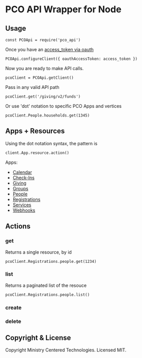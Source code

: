# PCO API Wrapper for Node

## Usage

```
const PCOApi = require('pco_api')
```

Once you have an [access_token via oauth](https://developer.planning.center/docs/#/overview/authentication)

```
PCOApi.configureClient({ oauthAccessToken: access_token })
```

Now you are ready to make API calls.

```
pcoClient = PCOApi.getClient()
```

Pass in any valid API path

```
pcoClient.get('/giving/v2/funds')
```

Or use 'dot' notation to specific PCO Apps and vertices

```
pcoClient.People.households.get(1345)
```

## Apps + Resources

Using the dot notation syntax, the pattern is

```
client.App.resource.action()
```

Apps:

- [Calendar](https://developer.planning.center/docs/#/apps/calendar/)
- [Check-Ins](https://developer.planning.center/docs/#/apps/check-ins/)
- [Giving](https://developer.planning.center/docs/#/apps/giving/)
- [Groups](https://developer.planning.center/docs/#/apps/groups/)
- [People](https://developer.planning.center/docs/#/apps/people/)
- [Registrations](https://developer.planning.center/docs/#/apps/registrations/)
- [Services](https://developer.planning.center/docs/#/apps/services/)
- [Webhooks](https://developer.planning.center/docs/#/apps/webhooks/)

## Actions

### get

Returns a single resource, by id

```
pcoClient.Registrations.people.get(1234)
```

### list

Returns a paginated list of the resouce

```
pcoClient.Registrations.people.list()
```

### create

### delete

## Copyright & License

Copyright Ministry Centered Technologies. Licensed MIT.
